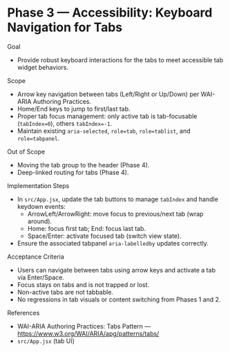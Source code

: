 # Phase 3 — Accessibility: Keyboard Navigation for Tabs

Goal
- Provide robust keyboard interactions for the tabs to meet accessible tab widget behaviors.

Scope
- Arrow key navigation between tabs (Left/Right or Up/Down) per WAI-ARIA Authoring Practices.
- Home/End keys to jump to first/last tab.
- Proper tab focus management: only active tab is tab-focusable (`tabIndex=0`), others `tabIndex=-1`.
- Maintain existing `aria-selected`, `role=tab`, `role=tablist`, and `role=tabpanel`.

Out of Scope
- Moving the tab group to the header (Phase 4).
- Deep-linked routing for tabs (Phase 4).

Implementation Steps
- In `src/App.jsx`, update the tab buttons to manage `tabIndex` and handle keydown events:
  - ArrowLeft/ArrowRight: move focus to previous/next tab (wrap around).
  - Home: focus first tab; End: focus last tab.
  - Space/Enter: activate focused tab (switch view state).
- Ensure the associated tabpanel `aria-labelledby` updates correctly.

Acceptance Criteria
- Users can navigate between tabs using arrow keys and activate a tab via Enter/Space.
- Focus stays on tabs and is not trapped or lost.
- Non-active tabs are not tabbable.
- No regressions in tab visuals or content switching from Phases 1 and 2.

References
- WAI-ARIA Authoring Practices: Tabs Pattern — https://www.w3.org/WAI/ARIA/apg/patterns/tabs/
- `src/App.jsx` (tab UI)
